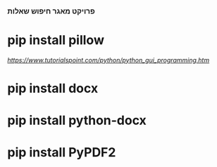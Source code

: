 ### פרויקט מאגר חיפוש שאלות
# pip install pillow
###### https://www.tutorialspoint.com/python/python_gui_programming.htm
# pip install docx
# pip install python-docx
# pip install PyPDF2
